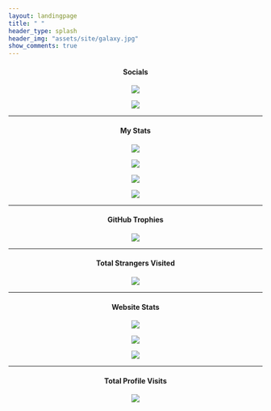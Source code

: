 ```yaml
---
layout: landingpage
title: " "
header_type: splash
header_img: "assets/site/galaxy.jpg"
show_comments: true
---
```


<h4> <p align="center"> Socials </p> </h4>

<p align="center">
<a href="https://facebook.com/fb.me.2">
<img src="https://img.shields.io/badge/Facebook-%231877F2.svg?logo=Facebook&logoColor=black&style=for-the-badge">
</a>
</p>

<p align="center">
<a href="https://reddit.com/user/Ultimatinium">
<img src="https://img.shields.io/badge/Reddit-%23FF4500.svg?logo=Reddit&logoColor=black&style=for-the-badge">
</a>
</p>

---

<h4> <p align="center"> My Stats </p> </h4>

<p align="center">
<img src="https://github-profile-summary-cards.vercel.app/api/cards/profile-details?username=SCP-017&theme=tokyonight&include_all_commits=true&count_private=true">
</p>

<p align="center">
<img src="https://github-readme-stats.vercel.app/api?username=SCP-017&theme=tokyonight&include_all_commits=true&count_private=true">
</p>

<p align="center">
<img src="https://github-readme-streak-stats.herokuapp.com/?user=SCP-017&theme=tokyonight">
</p>

<p align="center">
<img src="https://github-readme-stats.vercel.app/api/top-langs/?username=SCP-017&theme=tokyonight&include_all_commits=true&count_private=true&layout=compact">
</p>

---

<h4> <p align="center"> GitHub Trophies </p> </h4>

<p align="center">
<img src="https://github-profile-trophy.vercel.app/?username=SCP-017&theme=tokyonight&no-frame=false&no-bg=true&margin-w=4">
</p>

---

<h4> <p align="center"> Total Strangers Visited </p> </h4>

<p align="center">
<img src="https://visitcount.itsvg.in/api?id=SCP-017&icon=0&color=0">
</p>

---

<h4> <p align="center"> Website Stats </p> </h4>

<p align="center">
<img src="https://img.shields.io/uptimerobot/ratio/7/m793149606-75dfc2f315d0952624ef0a5e?style=for-the-badge&label=Uptime%20Status&labelColor=success">
</p>

<p align="center">
<a href="https://github.com/SCP-017/repo.1/releases">
<img src="https://img.shields.io/github/downloads/SCP-017/repo.1/total?labelColor=success&color=success&logoColor=black&label=TOTAL%20DOWNLOADS&logo=GitHub&style=for-the-badge">
</a>
</p>

<p align="center">
<a href="https://github.com/SCP-017/repo.1/releases/latest">
<img src="https://img.shields.io/github/downloads/SCP-017/repo.1/latest/total?labelColor=success&color=success&logoColor=black&label=LATEST%20DOWNLOADS&logo=GitHub&style=for-the-badge">
</a>
</p>

---

<h4> <p align="center"> Total Profile Visits </p> </h4>

<p align="center">
<img src="https://www.websitecounterfree.com/c.php?d=9&id=24855&s=36">
</p>
